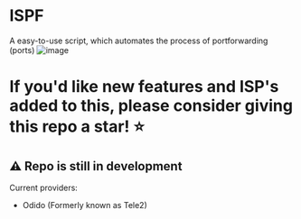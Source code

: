 # ISPF
A easy-to-use script, which automates the process of portforwarding (ports)
![image](https://github.com/user-attachments/assets/39522765-58d7-4951-a4a3-c1062fde5a16)

# If you'd like new features and ISP's added to this, please consider giving this repo a star! ⭐

## ⚠️ Repo is still in development

Current providers:
- Odido (Formerly known as Tele2)
